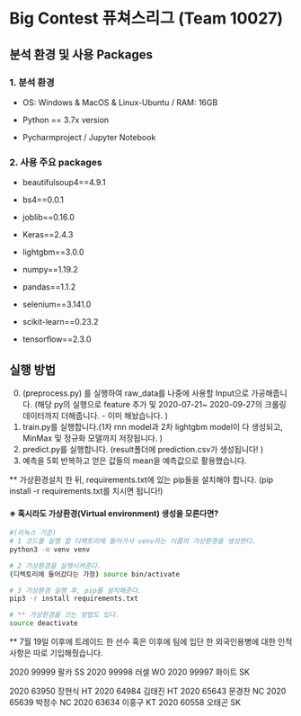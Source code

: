 # Big Contest 퓨쳐스리그 (Team 10027) 



## 분석 환경 및 사용 Packages

### 1. 분석 환경

- OS: Windows  & MacOS & Linux-Ubuntu / RAM: 16GB

- Python == 3.7x version

- Pycharmproject / Jupyter Notebook 

  

### 2. 사용 주요 packages

- beautifulsoup4==4.9.1

- bs4==0.0.1

- joblib==0.16.0

- Keras==2.4.3

- lightgbm==3.0.0

- numpy==1.19.2

- pandas==1.1.2

- selenium==3.141.0

- scikit-learn==0.23.2

- tensorflow==2.3.0

  



## 실행 방법

0. (preprocess.py) 를 실행하여 raw_data를 나중에 사용할 Input으로 가공해줍니다. (해당 py의 실행으로 feature 추가 및 2020-07-21~ 2020-09-27의 크롤링 데이터까지 더해줍니다. - 이미 해놨습니다. )
1. train.py를 실행합니다.(1차 rnn model과 2차 lightgbm model이 다 생성되고, MinMax 및 정규화 모델까지 저장됩니다. )
2. predict.py를 실행합니다. (result폴더에 prediction.csv가 생성됩니다! )
3. 예측을 5회 반복하고 얻은 값들의 mean을 예측값으로 활용했습니다.



** 가상환경설치 한 뒤, requirements.txt에 있는 pip들을 설치해야 합니다. (pip install -r requirements.txt를 치시면 됩니다!)

  #### ※ 혹시라도 가상환경(Virtual environment) 생성을 모른다면?

  ```bash
 #(리눅스 기준)
 # 1 코드를 실행 할 디렉토리에 들어가서 venv라는 이름의 가상환경을 생성한다.
  python3 -m venv venv

  # 2 가상환경을 실행시켜준다.
  (디렉토리에 들어갔다는 가정) source bin/activate

  # 3 가상환경 실행 후, pip를 설치해준다.
  pip3 -r install requirements.txt

  # ** 가상환경을 끄는 방법도 있다.
  source deactivate

  ```



** 7월 19일 이후에 트레이드 한 선수 혹은 이후에 팀에 입단 한 외국인용병에 대한 인적사항은 따로 기입해줬습니다. 

2020   99999   팔카   SS
2020   99998   러셀   WO
2020   99997   화이트   SK

2020   63950  장현식   HT
2020   64984  김태진   HT
2020   65643 문경찬   NC
2020   65639   박정수   NC
2020   63634  이홍구   KT
2020   60558   오태곤   SK